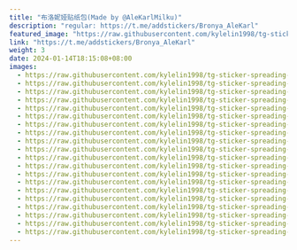 ```yaml
---
title: "布洛妮娅贴纸包(Made by @AleKarlMilku)"
description: "regular: https://t.me/addstickers/Bronya_AleKarl"
featured_image: "https://raw.githubusercontent.com/kylelin1998/tg-sticker-spreading-worldwide-images/main/img/a3b00f04-4958-4087-8b7b-12be5af13d2e.jpg"
link: "https://t.me/addstickers/Bronya_AleKarl"
weight: 3
date: 2024-01-14T18:15:08+08:00
images:
  - https://raw.githubusercontent.com/kylelin1998/tg-sticker-spreading-worldwide-images/main/img/a3b00f04-4958-4087-8b7b-12be5af13d2e.jpg
  - https://raw.githubusercontent.com/kylelin1998/tg-sticker-spreading-worldwide-images/main/img/5c6c272a-547f-42eb-8f32-7dd95d178678.jpg
  - https://raw.githubusercontent.com/kylelin1998/tg-sticker-spreading-worldwide-images/main/img/e14bcb64-eed7-4ad0-85fb-678da222cd11.jpg
  - https://raw.githubusercontent.com/kylelin1998/tg-sticker-spreading-worldwide-images/main/img/03f31df7-a931-4715-9ef7-72158ba3a0fc.jpg
  - https://raw.githubusercontent.com/kylelin1998/tg-sticker-spreading-worldwide-images/main/img/5ccfe8a2-aecb-4caa-9e43-13315c856cf1.jpg
  - https://raw.githubusercontent.com/kylelin1998/tg-sticker-spreading-worldwide-images/main/img/766fbadc-c160-4946-99d9-6981c826ddbf.jpg
  - https://raw.githubusercontent.com/kylelin1998/tg-sticker-spreading-worldwide-images/main/img/7af68478-010b-440e-b9cb-d93e4d812581.jpg
  - https://raw.githubusercontent.com/kylelin1998/tg-sticker-spreading-worldwide-images/main/img/d31b469d-e6f8-4ce5-b391-d868ffc7c60b.jpg
  - https://raw.githubusercontent.com/kylelin1998/tg-sticker-spreading-worldwide-images/main/img/e4ae0167-f3ea-4ba1-abdf-e76225f943f7.jpg
  - https://raw.githubusercontent.com/kylelin1998/tg-sticker-spreading-worldwide-images/main/img/52e1579e-bdb1-4277-a6db-c0a604eb355d.jpg
  - https://raw.githubusercontent.com/kylelin1998/tg-sticker-spreading-worldwide-images/main/img/0a68dcde-8d9e-4ce6-b72d-fcda39f5368a.jpg
  - https://raw.githubusercontent.com/kylelin1998/tg-sticker-spreading-worldwide-images/main/img/493a630a-ab30-4c46-a11a-d8fea70c89b4.jpg
  - https://raw.githubusercontent.com/kylelin1998/tg-sticker-spreading-worldwide-images/main/img/4e1b8228-e70d-4a06-9466-192ee9c3355f.jpg
  - https://raw.githubusercontent.com/kylelin1998/tg-sticker-spreading-worldwide-images/main/img/62bb54ae-dce2-4d48-8d6d-58e7709c8220.jpg
  - https://raw.githubusercontent.com/kylelin1998/tg-sticker-spreading-worldwide-images/main/img/282f2fde-a0ed-4490-90e1-580ce3a050e9.jpg
  - https://raw.githubusercontent.com/kylelin1998/tg-sticker-spreading-worldwide-images/main/img/ecc18b0b-0709-4805-857f-56cd0b400899.jpg
  - https://raw.githubusercontent.com/kylelin1998/tg-sticker-spreading-worldwide-images/main/img/c87f0dd9-5abc-471d-8afd-bc2c05528dd8.jpg
  - https://raw.githubusercontent.com/kylelin1998/tg-sticker-spreading-worldwide-images/main/img/7267f644-64e9-4fb2-8b01-19a023117d2b.jpg
  - https://raw.githubusercontent.com/kylelin1998/tg-sticker-spreading-worldwide-images/main/img/0a85cdb3-32b7-4f05-b443-7b89a46a88bd.jpg
  - https://raw.githubusercontent.com/kylelin1998/tg-sticker-spreading-worldwide-images/main/img/a3bf05ab-f6b9-4474-8e10-88012811fa7d.jpg
---
```

